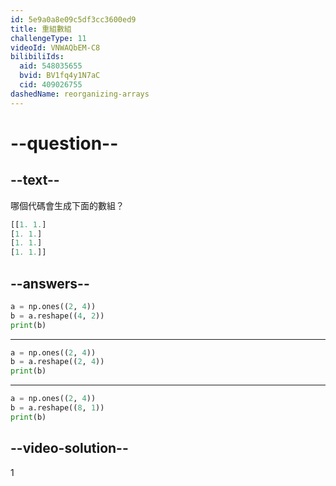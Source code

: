 ```yaml
---
id: 5e9a0a8e09c5df3cc3600ed9
title: 重組數組
challengeType: 11
videoId: VNWAQbEM-C8
bilibiliIds:
  aid: 548035655
  bvid: BV1fq4y1N7aC
  cid: 409026755
dashedName: reorganizing-arrays
---
```


# --question--

## --text--

哪個代碼會生成下面的數組？

```py
[[1. 1.]
[1. 1.]
[1. 1.]
[1. 1.]]
```

## --answers--

```py
a = np.ones((2, 4))
b = a.reshape((4, 2))
print(b)
```

---

```py
a = np.ones((2, 4))
b = a.reshape((2, 4))
print(b)
```

---

```py
a = np.ones((2, 4))
b = a.reshape((8, 1))
print(b)
```

## --video-solution--

1


